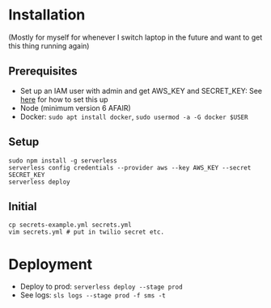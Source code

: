 # Installation

(Mostly for myself for whenever I switch laptop in the future and want to get this thing running again)

## Prerequisites

- Set up an IAM user with admin and get AWS_KEY and SECRET_KEY: See [here](https://hackernoon.com/creating-serverless-functions-with-python-and-aws-lambda-901d202d45dc#3dd0) for how to set this up
- Node (minimum version 6 AFAIR)
- Docker: `sudo apt install docker`, `sudo usermod -a -G docker $USER`

## Setup

```
sudo npm install -g serverless
serverless config credentials --provider aws --key AWS_KEY --secret SECRET_KEY
serverless deploy
```

## Initial

```
cp secrets-example.yml secrets.yml
vim secrets.yml # put in twilio secret etc.
```

# Deployment

- Deploy to prod: `serverless deploy --stage prod`
- See logs: `sls logs --stage prod -f sms -t`